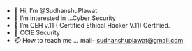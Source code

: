 - 👋 Hi, I’m @SudhanshuPlawat
- 👀 I’m interested in ...Cyber Security    
- 🌱 I’m CEH v.11 ( Certified Ethical Hacker V.11) Certified.
- 💞️ CCIE Security
- 📫 How to reach me ... mail- sudhanshuplawat@gmail.com.

<!---
SudhanshuPlawat/SudhanshuPlawat is a ✨ special ✨ repository because its `README.md` (this file) appears on your GitHub profile.
You can click the Preview link to take a look at your changes.
--->
